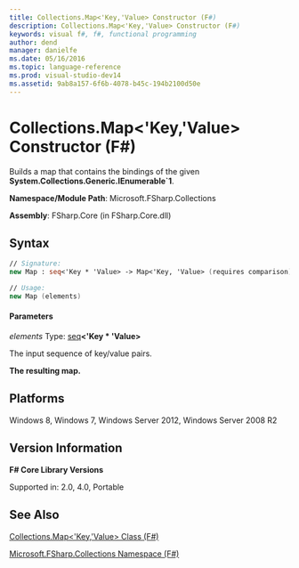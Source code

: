 ```yaml
---
title: Collections.Map<'Key,'Value> Constructor (F#)
description: Collections.Map<'Key,'Value> Constructor (F#)
keywords: visual f#, f#, functional programming
author: dend
manager: danielfe
ms.date: 05/16/2016
ms.topic: language-reference
ms.prod: visual-studio-dev14
ms.assetid: 9ab8a157-6f6b-4078-b45c-194b2100d50e 
---
```


# Collections.Map<'Key,'Value> Constructor (F#)

Builds a map that contains the bindings of the given **System.Collections.Generic.IEnumerable&#96;1**.

**Namespace/Module Path**: Microsoft.FSharp.Collections

**Assembly**: FSharp.Core (in FSharp.Core.dll)

## Syntax

```fsharp
// Signature:
new Map : seq<'Key * 'Value> -> Map<'Key, 'Value> (requires comparison)

// Usage:
new Map (elements)
```

#### Parameters

*elements*
Type: [seq](https://msdn.microsoft.com/library/2f0c87c6-8a0d-4d33-92a6-10d1d037ce75)**&lt;'Key &#42; 'Value&gt;**

The input sequence of key/value pairs.

**The resulting map.**

## Platforms

Windows 8, Windows 7, Windows Server 2012, Windows Server 2008 R2

## Version Information

**F# Core Library Versions**

Supported in: 2.0, 4.0, Portable

## See Also

[Collections.Map&#60;'Key,'Value&#62; Class &#40;F&#35;&#41;](Collections.Map%5B%27Key%2C%27Value%5D-Class-%5BFSharp%5D.md)

[Microsoft.FSharp.Collections Namespace &#40;F&#35;&#41;](Microsoft.FSharp.Collections-Namespace-%5BFSharp%5D.md)

